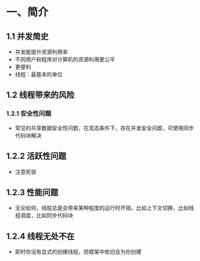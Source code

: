 # 一、简介

## 1.1 并发简史

- 并发能提升资源利用率
- 不同用户和程序对计算机的资源利用更公平
- 更便利
- 线程：最基本的单位

## 1.2 线程带来的风险

### 1.2.1 安全性问题

- 常见的共享数据安全性问题，在竞态条件下，存在并发安全问题，可使用同步代码块解决

## 1.2.2 活跃性问题

- 注意死锁

## 1.2.3 性能问题

- 无论如何，线程总是会带来某种程度的运行时开销，比如上下文切换，比如线程调度，比如同步代码块

## 1.2.4 线程无处不在

- 即时你没有显式的创建线程，但框架中依旧会为你创建